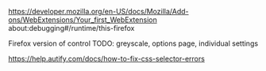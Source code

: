 https://developer.mozilla.org/en-US/docs/Mozilla/Add-ons/WebExtensions/Your_first_WebExtension
about:debugging#/runtime/this-firefox

Firefox version of control
TODO: greyscale, options page, individual settings

https://help.autify.com/docs/how-to-fix-css-selector-errors
